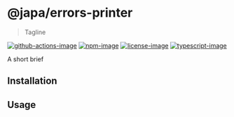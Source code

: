 # @japa/errors-printer
> Tagline

[![github-actions-image]][github-actions-url] [![npm-image]][npm-url] [![license-image]][license-url] [![typescript-image]][typescript-url]

A short brief

## Installation

## Usage

[github-actions-image]: https://github.com/errors-printer/actions/workflows/test.yml
[github-actions-url]: https://img.shields.io/github/workflow/status/errors-printer/test?style=for-the-badge "github-actions"

[npm-image]: https://img.shields.io/npm/v/@japa/errors-printer.svg?style=for-the-badge&logo=npm
[npm-url]: https://npmjs.org/package/@japa/errors-printer "npm"

[license-image]: https://img.shields.io/npm/l/@japa/errors-printer?color=blueviolet&style=for-the-badge
[license-url]: LICENSE.md "license"

[typescript-image]: https://img.shields.io/badge/Typescript-294E80.svg?style=for-the-badge&logo=typescript
[typescript-url]:  "typescript"
